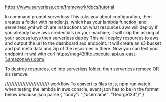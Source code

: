 https://www.serverless.com/framework/docs/tutorial

In command prompt
    serverless
This asks you about configuration, then creates a folder with handler.js, which has your lambda function, and serverless.yml which are instructions on what resources aws will deploy
If you already have aws credentials on your machine, it will skip the asking of your access keys
then
    serverless deploy
This will deploy resources to aws and output the url to the dashboard and endpoint. it will create an s3 bucket and put meta data and zip of the resources in there.
Now you can test your endpoint in wsl with
    curl https://neg42flftc.execute-api.us-east-1.amazonaws.com/

To destroy resources, cd into serverless folder, then 
    serverless remove
    OR
    sls remove

////////////////////////////
workflow
To convert ts files to js,
    npm run watch
when testing the lambda in aws console, event json has to be in the format below because json parse
    {
        "body": "{\"username\": \"George123\"}"
    }
    